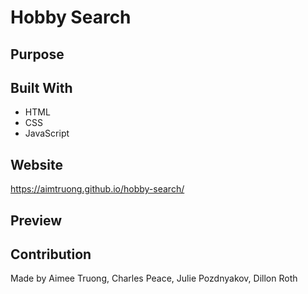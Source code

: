 # Hobby Search

## Purpose

## Built With
* HTML
* CSS
* JavaScript

## Website
https://aimtruong.github.io/hobby-search/

## Preview

## Contribution
Made by Aimee Truong, Charles Peace, Julie Pozdnyakov, Dillon Roth
